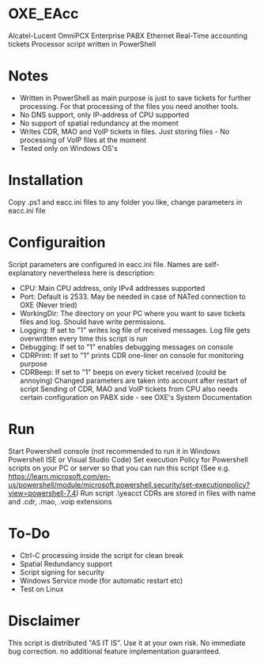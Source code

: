 # OXE_EAcc
 Alcatel-Lucent OmniPCX Enterprise PABX Ethernet Real-Time accounting tickets Processor script written in PowerShell
# Notes
* Written in PowerShell as main purpose is just to save tickets for further processing. For that processing of the files you need another tools.
* No DNS support, only IP-address of CPU supported
* No support of spatial redundancy at the moment
* Writes CDR, MAO and VoIP tickets in files. Just storing files - No processing of VoIP files at the moment
* Tested only on Windows OS's
# Installation
 Copy .ps1 and eacc.ini files to any folder you like, change parameters in eacc.ini file
# Configuraition
 Script parameters are configured in eacc.ini file. Names are self-explanatory nevertheless here is description:
 - CPU: Main CPU address, only IPv4 addresses supported
 - Port: Default is 2533. May be needed in case of NATed connection to OXE (Never tried)
 - WorkingDir: The directory on your PC where you want to save tickets files and log. Should have write permissions.
 - Logging: If set to "1" writes log file of received messages. Log file gets overwritten every time this script is run
 - Debugging: If set to "1" enables debugging messages on console
 - CDRPrint: If set to "1" prints CDR one-liner on console for monitoring purpose
 - CDRBeep: If set to "1" beeps on every ticket received (could be annoying)
 Changed parameters are taken into account after restart of script
 Sending of CDR, MAO and VoIP tickets from CPU also needs certain configuration on PABX side - see OXE's System Documentation 
# Run
 Start Powershell console (not recommended to run it in Windows Powershell ISE or Visual Studio Code)
 Set execution Policy for Powershell scripts on your PC or server so that you can run this script (See e.g. <https://learn.microsoft.com/en-us/powershell/module/microsoft.powershell.security/set-executionpolicy?view=powershell-7.4>)
 Run script .\yeacct
 CDRs are stored in files with <MainCPUAddress> name and .cdr, .mao, .voip extensions
# To-Do
* Ctrl-C processing inside the script for clean break
* Spatial Redundancy support
* Script signing for security
* Windows Service mode (for automatic restart etc)
* Test on Linux
# Disclaimer
 This script is distributed "AS IT IS". Use it at your own risk. No immediate bug correction. no additional feature implementation guaranteed. 
 
